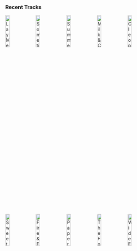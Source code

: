 ### Recent Tracks
[<img src='https://lastfm.freetls.fastly.net/i/u/300x300/17e8fa226caa46cda71309406d76b7d9.png' width='16%' height='16%' alt='Lay Me Down'>](https://www.last.fm/music/the%2bdirty%2bheads/_/lay%2bme%2bdown)&nbsp;&nbsp;&nbsp;&nbsp;[<img src='https://lastfm.freetls.fastly.net/i/u/300x300/dd738208b7f777f320e0aa32449927c9.png' width='16%' height='16%' alt='Sometimes'>](https://www.last.fm/music/neiked/_/sometimes)&nbsp;&nbsp;&nbsp;&nbsp;[<img src='https://lastfm.freetls.fastly.net/i/u/300x300/1927567f556c4aaa3a7384b8e0f10ac6.png' width='16%' height='16%' alt='Summer Days (feat. Macklemore & Patrick Stump of Fall Out Boy)'>](https://www.last.fm/music/martin%2bgarrix/_/summer%2bdays%2b%2528feat.%2bmacklemore%2b%2526%2bpatrick%2bstump%2bof%2bfall%2bout%2bboy%2529)&nbsp;&nbsp;&nbsp;&nbsp;[<img src='https://lastfm.freetls.fastly.net/i/u/300x300/f849c69aa8e059da90f64f95b70f1675.png' width='16%' height='16%' alt='Milk & Coffee'>](https://www.last.fm/music/nombe/_/milk%2b%2526%2bcoffee)&nbsp;&nbsp;&nbsp;&nbsp;[<img src='https://lastfm.freetls.fastly.net/i/u/300x300/ea77f864eff0a4283fa30b8edade7ddb.png' width='16%' height='16%' alt='Cleopatra'>](https://www.last.fm/music/the%2blumineers/_/cleopatra)&nbsp;&nbsp;&nbsp;&nbsp;<br>[<img src='https://lastfm.freetls.fastly.net/i/u/300x300/65012e1ca8374dd5cdeddb8fa90a1919.png' width='16%' height='16%' alt='Sweet Disposition'>](https://www.last.fm/music/the%2btemper%2btrap/_/sweet%2bdisposition)&nbsp;&nbsp;&nbsp;&nbsp;[<img src='https://lastfm.freetls.fastly.net/i/u/300x300/0493d90acf22d84cae319af02018efea.png' width='16%' height='16%' alt='Fire & Fury'>](https://www.last.fm/music/overcoats/_/fire%2b%2526%2bfury)&nbsp;&nbsp;&nbsp;&nbsp;[<img src='https://lastfm.freetls.fastly.net/i/u/300x300/65caad1a6c78154945632ab9c0d18e17.png' width='16%' height='16%' alt='Paper Planes'>](https://www.last.fm/music/elina/_/paper%2bplanes)&nbsp;&nbsp;&nbsp;&nbsp;[<img src='https://lastfm.freetls.fastly.net/i/u/300x300/05ef3164f8a3f443045a142a5d5c2b86.png' width='16%' height='16%' alt='The Fool'>](https://www.last.fm/music/overcoats/_/the%2bfool)&nbsp;&nbsp;&nbsp;&nbsp;[<img src='https://lastfm.freetls.fastly.net/i/u/300x300/20794d4965b4347d7c7cb9ace3145ef5.png' width='16%' height='16%' alt='Wide Eyes'>](https://www.last.fm/music/captain%2bkidd/_/wide%2beyes)&nbsp;&nbsp;&nbsp;&nbsp;<br>